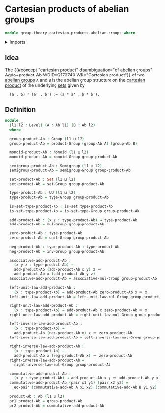 # Cartesian products of abelian groups

```agda
module group-theory.cartesian-products-abelian-groups where
```

<details><summary>Imports</summary>

```agda
open import foundation.dependent-pair-types
open import foundation.equality-cartesian-product-types
open import foundation.identity-types
open import foundation.sets
open import foundation.universe-levels

open import group-theory.abelian-groups
open import group-theory.cartesian-products-groups
open import group-theory.groups
open import group-theory.monoids
open import group-theory.semigroups
```

</details>

## Idea

The
{{#concept "cartesian product" disambiguation="of abelian groups" Agda=product-Ab WDID=Q173740 WD="Cartesian product"}}
of two [abelian groups](group-theory.abelian-groups.md) `A` and `B` is the
abelian group structure on the
[cartesian product](foundation.cartesian-product-types.md) of the underlying
[sets](foundation.sets.md) given by

```text
  (a , b) * (a' , b') := (a * a' , b * b').
```

## Definition

```agda
module _
  {l1 l2 : Level} (A : Ab l1) (B : Ab l2)
  where

  group-product-Ab : Group (l1 ⊔ l2)
  group-product-Ab = product-Group (group-Ab A) (group-Ab B)

  monoid-product-Ab : Monoid (l1 ⊔ l2)
  monoid-product-Ab = monoid-Group group-product-Ab

  semigroup-product-Ab : Semigroup (l1 ⊔ l2)
  semigroup-product-Ab = semigroup-Group group-product-Ab

  set-product-Ab : Set (l1 ⊔ l2)
  set-product-Ab = set-Group group-product-Ab

  type-product-Ab : UU (l1 ⊔ l2)
  type-product-Ab = type-Group group-product-Ab

  is-set-type-product-Ab : is-set type-product-Ab
  is-set-type-product-Ab = is-set-type-Group group-product-Ab

  add-product-Ab : (x y : type-product-Ab) → type-product-Ab
  add-product-Ab = mul-Group group-product-Ab

  zero-product-Ab : type-product-Ab
  zero-product-Ab = unit-Group group-product-Ab

  neg-product-Ab : type-product-Ab → type-product-Ab
  neg-product-Ab = inv-Group group-product-Ab

  associative-add-product-Ab :
    (x y z : type-product-Ab) →
    add-product-Ab (add-product-Ab x y) z ＝
    add-product-Ab x (add-product-Ab y z)
  associative-add-product-Ab = associative-mul-Group group-product-Ab

  left-unit-law-add-product-Ab :
    (x : type-product-Ab) → add-product-Ab zero-product-Ab x ＝ x
  left-unit-law-add-product-Ab = left-unit-law-mul-Group group-product-Ab

  right-unit-law-add-product-Ab :
    (x : type-product-Ab) → add-product-Ab x zero-product-Ab ＝ x
  right-unit-law-add-product-Ab = right-unit-law-mul-Group group-product-Ab

  left-inverse-law-add-product-Ab :
    (x : type-product-Ab) →
    add-product-Ab (neg-product-Ab x) x ＝ zero-product-Ab
  left-inverse-law-add-product-Ab = left-inverse-law-mul-Group group-product-Ab

  right-inverse-law-add-product-Ab :
    (x : type-product-Ab) →
    add-product-Ab x (neg-product-Ab x) ＝ zero-product-Ab
  right-inverse-law-add-product-Ab =
    right-inverse-law-mul-Group group-product-Ab

  commutative-add-product-Ab :
    (x y : type-product-Ab) → add-product-Ab x y ＝ add-product-Ab y x
  commutative-add-product-Ab (pair x1 y1) (pair x2 y2) =
    eq-pair (commutative-add-Ab A x1 x2) (commutative-add-Ab B y1 y2)

  product-Ab : Ab (l1 ⊔ l2)
  pr1 product-Ab = group-product-Ab
  pr2 product-Ab = commutative-add-product-Ab
```
